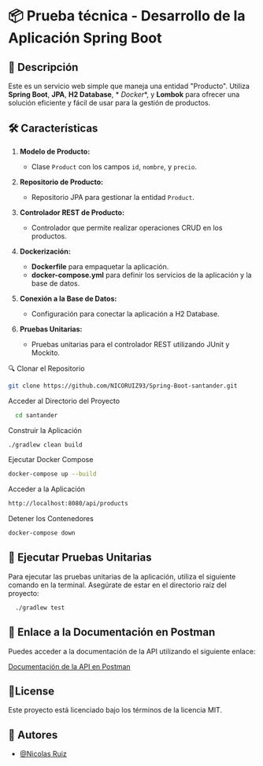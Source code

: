 # 📦 Prueba técnica - Desarrollo de la Aplicación Spring Boot

## 📖 Descripción

Este es un servicio web simple que maneja una entidad "Producto". Utiliza **Spring Boot**, **JPA**, **H2 Database**, *
*Docker**, y **Lombok** para ofrecer una solución eficiente y fácil de usar para la gestión de productos.

## 🛠️ Características

1. **Modelo de Producto:**
    - Clase `Product` con los campos `id`, `nombre`, y `precio`.

2. **Repositorio de Producto:**
    - Repositorio JPA para gestionar la entidad `Product`.

3. **Controlador REST de Producto:**
    - Controlador que permite realizar operaciones CRUD en los productos.

4. **Dockerización:**
    - **Dockerfile** para empaquetar la aplicación.
    - **docker-compose.yml** para definir los servicios de la aplicación y la base de datos.

5. **Conexión a la Base de Datos:**
    - Configuración para conectar la aplicación a H2 Database.

6. **Pruebas Unitarias:**
    - Pruebas unitarias para el controlador REST utilizando JUnit y Mockito.

🔍 Clonar el Repositorio

```bash
git clone https://github.com/NICORUIZ93/Spring-Boot-santander.git
```

Acceder al Directorio del Proyecto

```bash
  cd santander
```

Construir la Aplicación

```bash
./gradlew clean build
```

Ejecutar Docker Compose
```bash
docker-compose up --build
```

Acceder a la Aplicación

```bash
http://localhost:8080/api/products
```

Detener los Contenedores
```bash
docker-compose down
```

## 🧪 Ejecutar Pruebas Unitarias

Para ejecutar las pruebas unitarias de la aplicación, utiliza el siguiente comando en la terminal. Asegúrate de estar en
el directorio raíz del proyecto:

```bash
  ./gradlew test
```

## 🔗 Enlace a la Documentación en Postman

Puedes acceder a la documentación de la API utilizando el siguiente enlace:

[Documentación de la API en Postman](https://documenter.getpostman.com/view/11742617/2sA3kXFgDE)

## 📝License

Este proyecto está licenciado bajo los términos de la licencia MIT.

## 👤 Autores

- [@Nicolas Ruiz](https://github.com/NICORUIZ93)

